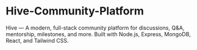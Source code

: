 # Hive-Community-Platform
 Hive — A modern, full-stack community platform for discussions, Q&amp;A, mentorship, milestones, and more. Built with Node.js, Express, MongoDB, React, and Tailwind CSS.
